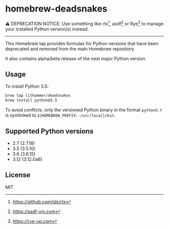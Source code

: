 # homebrew-deadsnakes

:warning: DEPRECATION NOTICE: Use something like rtx[^1], asdf[^2] or Rye[^3]
to manage your installed Python version(s) instead.

[^1]: https://github.com/jdx/rtx
[^2]: https://asdf-vm.com
[^3]: https://rye-up.com

---

This Homebrew tap provides formulas for Python versions that have been
deprecated and removed from the main Homebrew repository.

It also contains alpha/beta release of the next major Python version.

## Usage

To install Python 3.5:

```sh
brew tap lithammer/deadsnakes
brew install python@3.5
```

To avoid conflicts, only the versioned Python binary in the format `pythonX.Y`
is symlinked to `${HOMEBREW_PREFIX:-/usr/local}/bin`.

## Supported Python versions

- 2.7 (2.7.18)
- 3.5 (3.5.10)
- 3.6 (3.6.15)
- 3.12 (3.12.0a6)

## License

MIT
